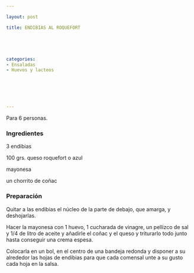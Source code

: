 ```yaml
---

layout: post

title: ENDIBIAS AL ROQUEFORT





categories:
- Ensaladas
- Huevos y lacteos






---
```


Para 6 personas.

<h3>Ingredientes</h3>

3 endibias

100 grs. queso roquefort o azul

mayonesa

un chorrito de coñac

<h3>Preparación</h3>

Quitar a las endibias el núcleo de la parte de debajo, que amarga, y deshojarlas.

Hacer la mayonesa con 1 huevo, 1 cucharada de vinagre, un pellizco de sal y 1/4 de litro de aceite y añadirle el coñac y el queso y triturarlo todo junto hasta conseguir una crema espesa.

Colocarla en un bol, en el centro de una bandeja redonda y disponer a su alrededor las hojas de endibias para que cada comensal unte a su gusto cada hoja en la salsa.

